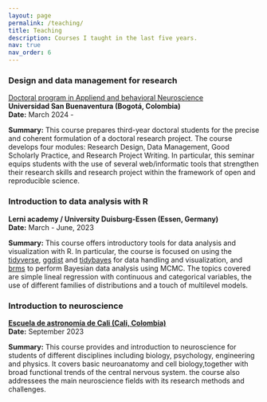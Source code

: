 ```yaml
---
layout: page
permalink: /teaching/
title: Teaching
description: Courses I taught in the last five years. 
nav: true
nav_order: 6
---
```


### Design and data management for research

[Doctoral program in Appliend and behavioral Neuroscience](https://www.usbbog.edu.co/facultades/facultad-de-psicologia/doctorado-en-neurociencia-aplicada-y-comportamiento/) \
**Universidad San Buenaventura (Bogotá, Colombia)** \
**Date:** March 2024 - 

**Summary:** This course prepares third-year doctoral students for the precise and coherent formulation of a doctoral research project. The course develops four modules: Research Design, Data Management, Good Scholarly Practice, and Research Project Writing. In particular, this seminar equips students with the use of several web/informatic tools that strengthen their research skills and research project within the framework of open and reproducible science.

### Introduction to data analysis with R

**Lerni academy / University Duisburg-Essen (Essen, Germany)** \
**Date:** March - June, 2023  

**Summary:** This course offers introductory tools for data analysis and visualization with R. In particular, the course is focused on using the [tidyverse](https://www.tidyverse.org/), [ggdist](https://mjskay.github.io/ggdist/) and [tidybayes](https://mjskay.github.io/tidybayes/) for data handling and visualization, and [brms](https://cran.r-project.org/web/packages/brms/index.html) to perform Bayesian data analysis using MCMC. The topics covered are simple lineal regression with continuous and categorical variables, the use of different families of distributions and a touch of multilevel models.  

### Introduction to neuroscience

**[Escuela de astronomía de Cali (Cali, Colombia)](http://escueladeastronomiadecali.com/nosotros/)** \
**Date:** September 2023  

**Summary:** This course provides and introduction to neuroscience for students of different disciplines including biology, psychology, engineering and physics. It covers basic neuroanatomy and cell biology,together with broad functional trends of the central nervous system. the course also addressees the main neuroscience fields with its research methods and challenges.

